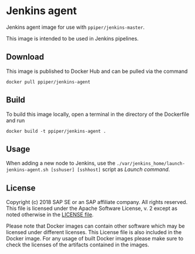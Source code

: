 # Jenkins agent

Jenkins agent image for use with `ppiper/jenkins-master`.

This image is intended to be used in Jenkins pipelines.

## Download

This image is published to Docker Hub and can be pulled via the command

```
docker pull ppiper/jenkins-agent
```

## Build

To build this image locally, open a terminal in the directory of the Dockerfile and run

```
docker build -t ppiper/jenkins-agent .
```

## Usage

When adding a new node to Jenkins, use the `./var/jenkins_home/launch-jenkins-agent.sh [sshuser] [sshhost]` script as _Launch command_.

## License

Copyright (c) 2018 SAP SE or an SAP affiliate company. All rights reserved.
This file is licensed under the Apache Software License, v. 2 except as noted
otherwise in the [LICENSE file](https://github.com/SAP/devops-docker-images/blob/master/LICENSE).

Please note that Docker images can contain other software which may be licensed under different licenses. This License file is also included in the Docker image. For any usage of built Docker images please make sure to check the licenses of the artifacts contained in the images.

